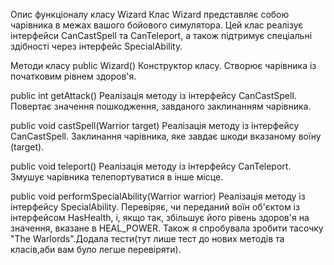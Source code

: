 Опис функціоналу класу Wizard Клас Wizard представляє собою чарівника в межах вашого бойового симулятора. Цей клас реалізує інтерфейси CanCastSpell та CanTeleport, а також підтримує спеціальні здібності через інтерфейс SpecialAbility.

Методи класу public Wizard() Конструктор класу. Створює чарівника із початковим рівнем здоров'я.

public int getAttack() Реалізація методу із інтерфейсу CanCastSpell. Повертає значення пошкодження, завданого заклинанням чарівника.

public void castSpell(Warrior target) Реалізація методу із інтерфейсу CanCastSpell. Заклинання чарівника, яке завдає шкоди вказаному воїну (target).

public void teleport() Реалізація методу із інтерфейсу CanTeleport. Змушує чарівника телепортуватися в інше місце.

public void performSpecialAbility(Warrior warrior) Реалізація методу із інтерфейсу SpecialAbility. Перевіряє, чи переданий воїн об'єктом із інтерфейсом HasHealth, і, якщо так, збільшує його рівень здоров'я на значення, вказане в HEAL_POWER. Також я спробувала зробити тасочку "The Warlords".Додала тести(тут лише тест до нових методів та класів,аби вам було легше перевіряти).
